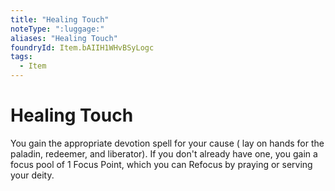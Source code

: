 ```yaml
---
title: "Healing Touch"
noteType: ":luggage:"
aliases: "Healing Touch"
foundryId: Item.bAIIH1WHvBSyLogc
tags:
  - Item
---
```


# Healing Touch

You gain the appropriate devotion spell for your cause ( lay on hands for the paladin, redeemer, and liberator). If you don't already have one, you gain a focus pool of 1 Focus Point, which you can Refocus by praying or serving your deity.

